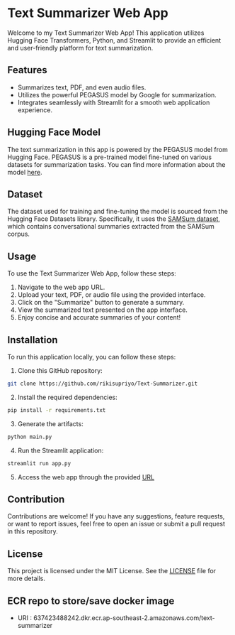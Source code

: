 # Text Summarizer Web App

Welcome to my Text Summarizer Web App! This application utilizes Hugging Face Transformers, Python, and Streamlit to provide an efficient and user-friendly platform for text summarization.

## Features

- Summarizes text, PDF, and even audio files.
- Utilizes the powerful PEGASUS model by Google for summarization.
- Integrates seamlessly with Streamlit for a smooth web application experience.

## Hugging Face Model

The text summarization in this app is powered by the PEGASUS model from Hugging Face. PEGASUS is a pre-trained model fine-tuned on various datasets for summarization tasks. You can find more information about the model [here](https://huggingface.co/google/pegasus-cnn_dailymail).

## Dataset

The dataset used for training and fine-tuning the model is sourced from the Hugging Face Datasets library. Specifically, it uses the [SAMSum dataset](https://huggingface.co/datasets/samsum), which contains conversational summaries extracted from the SAMSum corpus.

## Usage

To use the Text Summarizer Web App, follow these steps:

1. Navigate to the web app URL.
2. Upload your text, PDF, or audio file using the provided interface.
3. Click on the "Summarize" button to generate a summary.
4. View the summarized text presented on the app interface.
5. Enjoy concise and accurate summaries of your content!

## Installation

To run this application locally, you can follow these steps:

1. Clone this GitHub repository:

```bash
git clone https://github.com/rikisupriyo/Text-Summarizer.git
```

2. Install the required dependencies:

```bash
pip install -r requirements.txt
```

3. Generate the artifacts:

```bash
python main.py
```

4. Run the Streamlit application:

```bash
streamlit run app.py
```

5. Access the web app through the provided [URL](https://www.google.com/)

## Contribution

Contributions are welcome! If you have any suggestions, feature requests, or want to report issues, feel free to open an issue or submit a pull request in this repository.

## License

This project is licensed under the MIT License. See the [LICENSE](LICENSE) file for more details.

## ECR repo to store/save docker image
- URI : 637423488242.dkr.ecr.ap-southeast-2.amazonaws.com/text-summarizer